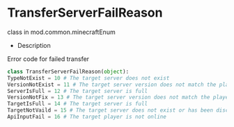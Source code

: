 # TransferServerFailReason 

class in mod.common.minecraftEnum 

- Description 

Error code for failed transfer 

```python 
class TransferServerFailReason(object): 
TypeNotExist = 10 # The target server does not exist 
VersionNotExist = 11 # The target server version does not match the player client version 
ServerIsFull = 12 # The target server is full 
VersionNotFix = 13 # The target server version does not match the player client version 
TargetIsFull = 14 # The target server is full 
TargetNotVaild = 15 # The target server does not exist or has been disconnected from the control server 
ApiInputFail = 16 # The target player is not online 

``` 

